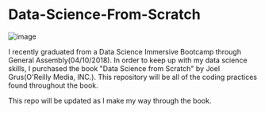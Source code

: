# Data-Science-From-Scratch

![image](https://user-images.githubusercontent.com/35437820/39075851-f06a7ae0-44c5-11e8-8fe2-4a711da98791.png)

I recently graduated from a Data Science Immersive Bootcamp through General Assembly(04/10/2018). In order to keep up with my data science skills, I purchased the book "Data Science from Scratch" by Joel Grus(O'Reilly Media, INC.). This repository will be all of the coding practices found throughout the book.

This repo will be updated as I make my way through the book. 
